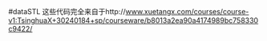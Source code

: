 #dataSTL
这些代码完全来自于http://www.xuetangx.com/courses/course-v1:TsinghuaX+30240184+sp/courseware/b8013a2ea90a4174989bc758330c9422/
